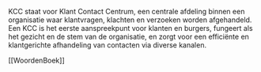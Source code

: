 KCC staat voor Klant Contact Centrum, een centrale afdeling binnen een organisatie waar klantvragen, klachten en verzoeken worden afgehandeld. Een KCC is het eerste aanspreekpunt voor klanten en burgers, fungeert als het gezicht en de stem van de organisatie, en zorgt voor een efficiënte en klantgerichte afhandeling van contacten via diverse kanalen.

[[WoordenBoek]]
